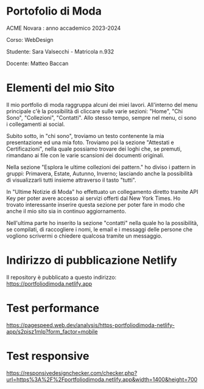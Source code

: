 # Portofolio di Moda
ACME Novara : anno accademico 2023-2024

Corso: WebDesign

Studente: Sara Valsecchi - Matricola n.932

Docente: Matteo Baccan

# Elementi del mio Sito

Il mio portfolio di moda raggruppa alcuni dei miei lavori.
All'interno del menu principale c'è la possibilità di cliccare sulle varie sezioni: "Home",
"Chi Sono", "Collezioni", "Contatti". Allo stesso tempo, sempre nel menu, ci sono i collegamenti ai social.

Subito sotto, in "chi sono", troviamo un testo contenente la mia presentazione ed una mia foto.
Troviamo poi la sezione "Attestati e Certificazioni", nella quale possiamo trovare dei loghi che, se premuti, rimandano ai file con le varie scansioni dei documenti originali.

Nella sezione "Esplora le ultime collezioni dei pattern." ho diviso i pattern in gruppi: Primavera, Estate, Autunno, Inverno; lasciando anche la possibilità di visualizzarli tutti insieme attraverso il tasto "tutti".

In "Ultime Notizie di Moda" ho effettuato un collegamento diretto tramite API Key per poter avere accesso ai servizi offerti dal New York Times. Ho trovato interessante inserire questa sezione per poter fare in modo che anche il mio sito sia in continuo aggiornamento.

Nell'ultima parte ho inserito la sezione "contatti" nella quale ho la possibilità, se compilati, di raccogliere i nomi, le email e i messaggi delle persone che vogliono scrivermi o chiedere qualcosa tramite un messaggio.

# Indirizzo di pubblicazione Netlify

Il repository è pubblicato a questo indirizzo: https://portfoliodimoda.netlify.app 

# Test performance

https://pagespeed.web.dev/analysis/https-portfoliodimoda-netlify-app/s2pisz1mlp?form_factor=mobile

# Test responsive

https://responsivedesignchecker.com/checker.php?url=https%3A%2F%2Fportfoliodimoda.netlify.app&width=1400&height=700

